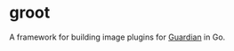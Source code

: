 # groot

A framework for building image plugins for
[Guardian](https://github.com/cloudfoundry/guardian) in Go.
